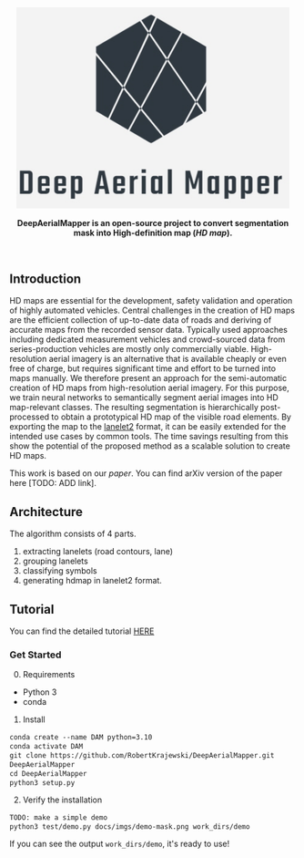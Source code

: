 <p style="text-align:center;"><img src="docs\imgs\DeepAerialMapper_Logo.jpg" width="480px">

<p style="font-weight: bold; text-align:center;">DeepAerialMapper is an open-source project to convert segmentation mask into High-definition map (<i>HD map</i>).</p> <br>


## Introduction

HD maps are essential for the development, safety validation and operation of highly automated vehicles. Central challenges in the creation of HD maps are the efficient collection of up-to-date data of roads and deriving of accurate maps from the recorded sensor data. 
Typically used approaches including dedicated measurement vehicles and crowd-sourced data from series-production vehicles are mostly only commercially viable. High-resolution aerial imagery is an alternative that is available cheaply or even free of charge, but requires significant time and effort to be turned into maps manually. We therefore present an approach for the semi-automatic creation of HD maps from high-resolution aerial imagery. For this purpose, we train neural networks to semantically segment aerial images into HD map-relevant classes. The resulting segmentation is hierarchically post-processed to obtain a prototypical HD map of the visible road elements. By exporting the map to the [lanelet2](https://www.mrt.kit.edu/z/publ/download/2018/Poggenhans2018Lanelet2.pdf) format, it can be easily extended for the intended use cases by common tools. The time savings resulting from this show the potential of the proposed method as a scalable solution to create HD maps.

This work is based on our *paper*. You can find arXiv version of the paper here [TODO: ADD link]. </br>

## Architecture
The algorithm consists of 4 parts.
1. extracting lanelets (road contours, lane)
2. grouping lanelets
3. classifying symbols
4. generating hdmap in lanelet2 format.

## Tutorial

You can find the detailed tutorial [HERE](docs\tutorial.md)

### Get Started

0. Requirements
- Python 3
- conda 

1. Install
```
conda create --name DAM python=3.10
conda activate DAM
git clone https://github.com/RobertKrajewski/DeepAerialMapper.git DeepAerialMapper
cd DeepAerialMapper
python3 setup.py
```

2. Verify the installation
```
TODO: make a simple demo
python3 test/demo.py docs/imgs/demo-mask.png work_dirs/demo
```

If you can see the output `work_dirs/demo`, it's ready to use!